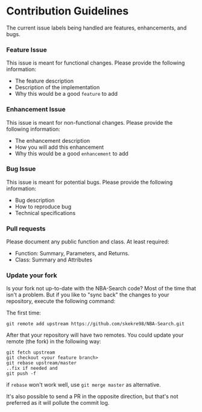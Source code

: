 # Contribution Guidelines

The current issue labels being handled are features, enhancements, and bugs.

### Feature Issue

This issue is meant for functional changes. Please provide the following information:
- The feature description
- Description of the implementation
- Why this would be a good `feature` to add

### Enhancement Issue

This issue is meant for non-functional changes. Please provide the following information:
- The enhancement description
- How you will add this enhancement
- Why this would be a good `enhancement` to add

### Bug Issue

This issue is meant for potential bugs. Please provide the following information:
- Bug description
- How to reproduce bug
- Technical specifications


### Pull requests

Please document any public function and class. At least required:

* Function: Summary, Parameters, and Returns.
* Class: Summary and Attributes

### Update your fork

Is your fork not up-to-date with the NBA-Search code? Most of the time that isn't a problem. But if you like to "sync back" the changes to your repository, execute the following command:

The first time:
```
git remote add upstream https://github.com/skekre98/NBA-Search.git
```

After that your repository will have two remotes. You could update your remote (the fork) in the following way:

```
git fetch upstream
git checkout <your feature branch>
git rebase upstream/master
..fix if needed and
git push -f
```

if `rebase` won't work well, use `git merge master` as alternative.

It's also possible to send a PR in the opposite direction, but that's not preferred as it will pollute the commit log.
